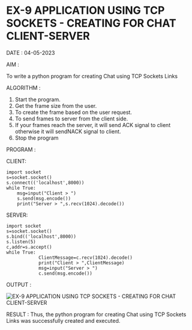 # EX-9 APPLICATION USING TCP SOCKETS - CREATING FOR CHAT CLIENT-SERVER

DATE : 04-05-2023

AIM :

  To write a python program for creating Chat using TCP Sockets Links

ALGORITHM :

1. Start the program.
2. Get the frame size from the user.
3. To create the frame based on the user request.
4. To send frames to server from the client side.
5. If your frames reach the server, it will send ACK signal to client otherwise it
will sendNACK signal to client.
6. Stop the program

PROGRAM :

CLIENT:
```
import socket
s=socket.socket()
s.connect(('localhost',8000))
while True:
    msg=input("Client > ")
    s.send(msg.encode())
    print("Server > ",s.recv(1024).decode())
```
SERVER:
```
import socket
s=socket.socket()
s.bind(('localhost',8000))
s.listen(5)
c,addr=s.accept()
while True:
            ClientMessage=c.recv(1024).decode()
            print("Client > ",ClientMessage)
            msg=input("Server > ")
            c.send(msg.encode())
```
OUTPUT :

![EX-9 APPLICATION USING TCP SOCKETS - CREATING FOR CHAT CLIENT-SERVER](https://github.com/kannan0071/EX-9/assets/119641638/76fb88d0-e802-412c-9afc-7f1606367bf4)

RESULT :
Thus, the python program for creating Chat using TCP Sockets Links was successfully created and executed.

